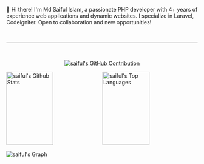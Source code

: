👋 Hi there! I'm Md Saiful Islam, a passionate PHP developer with 4+ years of experience web applications and dynamic websites. I specialize in Laravel, Codeigniter. Open to collaboration and new opportunities!

<br/>
<hr/>
<br/>


<p align="center">
  <a href="https://github.com/saifulislam07">
    <img src="https://github-profile-summary-cards.vercel.app/api/cards/profile-details?username=saifulislam07&theme=radical" alt="saiful's GitHub Contribution"/>
  </a>
</p>

<a> 
    <a href="https://github.com/saifulislam07"><img alt="saiful's Github Stats" src="https://denvercoder1-github-readme-stats.vercel.app/api?username=saifulislam07&show_icons=true&count_private=true&theme=react&border_color=7F3FBF&bg_color=0D1117&title_color=F85D7F&icon_color=F8D866" height="192px" width="49.5%"/></a>
  <a href="https://github.com/saifulislam07"><img alt="saiful's Top Languages" src="https://denvercoder1-github-readme-stats.vercel.app/api/top-langs/?username=saifulislam07&langs_count=8&layout=compact&theme=react&border_color=7F3FBF&bg_color=0D1117&title_color=F85D7F&icon_color=F8D866" height="192px" width="49.5%"/></a>
  <br/>
</a>


![saiful's Graph](https://github-readme-activity-graph.vercel.app/graph?username=saifulislam07&custom_title=saiful's%20GitHub%20Activity%20Graph&bg_color=0D1117&color=7F3FBF&line=7F3FBF&point=7F3FBF&area_color=FFFFFF&title_color=FFFFFF&area=true)

